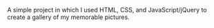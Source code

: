 A simple project in which I used HTML, CSS, and JavaScript/jQuery to create a gallery of my memorable pictures.
